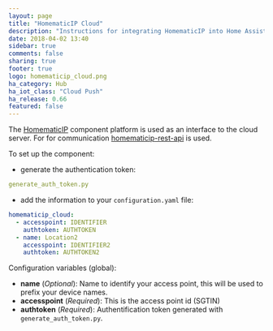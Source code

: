 ```yaml
---
layout: page
title: "HomematicIP Cloud"
description: "Instructions for integrating HomematicIP into Home Assistant."
date: 2018-04-02 13:40
sidebar: true
comments: false
sharing: true
footer: true
logo: homematicip_cloud.png
ha_category: Hub
ha_iot_class: "Cloud Push"
ha_release: 0.66
featured: false
---
```


The [HomematicIP](http://www.homematic-ip.com) component platform is used as an interface to the cloud server.
For for communication [homematicip-rest-api](https://github.com/coreGreenberet/homematicip-rest-api) is used.

To set up the component:

- generate the authentication token:
```yaml
generate_auth_token.py
```

- add the information to your `configuration.yaml` file:
```yaml
homematicip_cloud:
  - accesspoint: IDENTIFIER
    authtoken: AUTHTOKEN
  - name: Location2
    accesspoint: IDENTIFIER2
    authtoken: AUTHTOKEN2   
```

Configuration variables (global):

- **name** (*Optional*): Name to identify your access point, this will be
  used to prefix your device names.
- **accesspoint** (*Required*): This is the access point id (SGTIN)
- **authtoken** (*Required*): Authentification token generated with
`generate_auth_token.py`.

